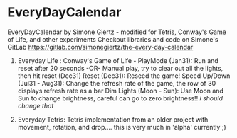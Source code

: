 # EveryDayCalendar
EveryDayCalendar by Simone Giertz - modified for Tetris, Conway's Game of Life, and other experiments
Checkout libraries and code on Simone's GitLab https://gitlab.com/simonegiertz/the-every-day-calendar
1.  Everyday Life : Conway's Game of Life - 
   PlayMode (Jan31):  Run and reset after 20 seconds -OR- Manual play, try to clear out all the lights, then hit reset (Dec31)
   Reset (Dec31):  Reseed the game!
   Speed Up/Down (Jul31 - Aug31):  Change the refresh rate of the game, the row of 30 displays refresh rate as a bar
   Dim Lights (Moon - Sun):  Use Moon and Sun to change brightness, careful can go to zero brightness!! *i should change that*

2.  Everyday Tetris: Tetris implementation from an older project with movement, rotation, and drop.... this is very much in 'alpha' currently ;)
